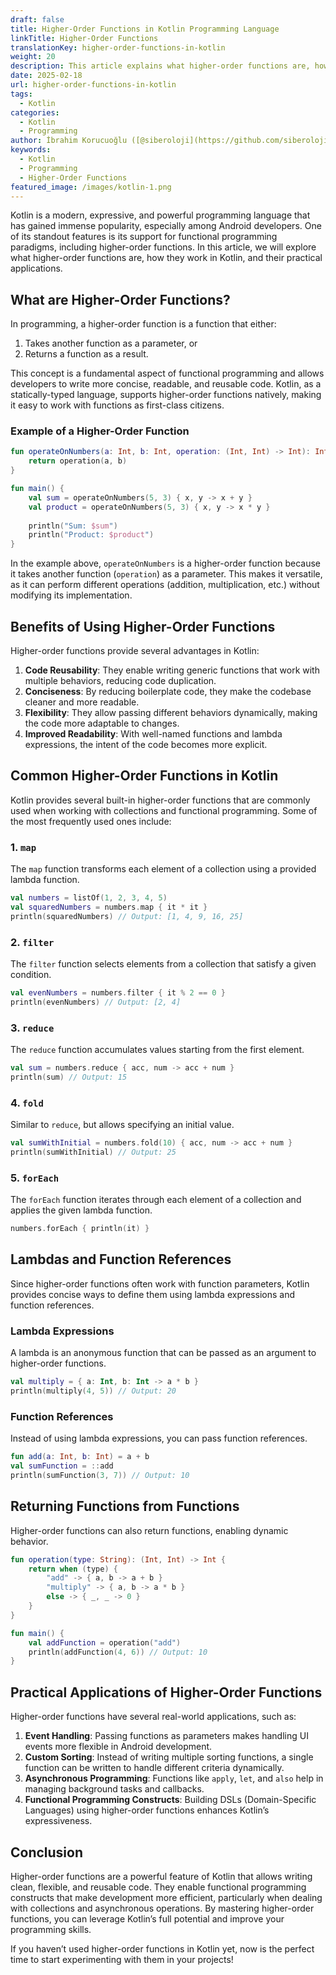 ```yaml
---
draft: false
title: Higher-Order Functions in Kotlin Programming Language
linkTitle: Higher-Order Functions
translationKey: higher-order-functions-in-kotlin
weight: 20
description: This article explains what higher-order functions are, how they work in Kotlin, and their practical applications.
date: 2025-02-18
url: higher-order-functions-in-kotlin
tags:
  - Kotlin
categories:
  - Kotlin
  - Programming
author: İbrahim Korucuoğlu ([@siberoloji](https://github.com/siberoloji))
keywords:
  - Kotlin
  - Programming
  - Higher-Order Functions
featured_image: /images/kotlin-1.png
---
```

Kotlin is a modern, expressive, and powerful programming language that has gained immense popularity, especially among Android developers. One of its standout features is its support for functional programming paradigms, including higher-order functions. In this article, we will explore what higher-order functions are, how they work in Kotlin, and their practical applications.

## What are Higher-Order Functions?

In programming, a higher-order function is a function that either:

1. Takes another function as a parameter, or
2. Returns a function as a result.

This concept is a fundamental aspect of functional programming and allows developers to write more concise, readable, and reusable code. Kotlin, as a statically-typed language, supports higher-order functions natively, making it easy to work with functions as first-class citizens.

### Example of a Higher-Order Function

```kotlin
fun operateOnNumbers(a: Int, b: Int, operation: (Int, Int) -> Int): Int {
    return operation(a, b)
}

fun main() {
    val sum = operateOnNumbers(5, 3) { x, y -> x + y }
    val product = operateOnNumbers(5, 3) { x, y -> x * y }
    
    println("Sum: $sum")
    println("Product: $product")
}
```

In the example above, `operateOnNumbers` is a higher-order function because it takes another function (`operation`) as a parameter. This makes it versatile, as it can perform different operations (addition, multiplication, etc.) without modifying its implementation.

## Benefits of Using Higher-Order Functions

Higher-order functions provide several advantages in Kotlin:

1. **Code Reusability**: They enable writing generic functions that work with multiple behaviors, reducing code duplication.
2. **Conciseness**: By reducing boilerplate code, they make the codebase cleaner and more readable.
3. **Flexibility**: They allow passing different behaviors dynamically, making the code more adaptable to changes.
4. **Improved Readability**: With well-named functions and lambda expressions, the intent of the code becomes more explicit.

## Common Higher-Order Functions in Kotlin

Kotlin provides several built-in higher-order functions that are commonly used when working with collections and functional programming. Some of the most frequently used ones include:

### 1. `map`

The `map` function transforms each element of a collection using a provided lambda function.

```kotlin
val numbers = listOf(1, 2, 3, 4, 5)
val squaredNumbers = numbers.map { it * it }
println(squaredNumbers) // Output: [1, 4, 9, 16, 25]
```

### 2. `filter`

The `filter` function selects elements from a collection that satisfy a given condition.

```kotlin
val evenNumbers = numbers.filter { it % 2 == 0 }
println(evenNumbers) // Output: [2, 4]
```

### 3. `reduce`

The `reduce` function accumulates values starting from the first element.

```kotlin
val sum = numbers.reduce { acc, num -> acc + num }
println(sum) // Output: 15
```

### 4. `fold`

Similar to `reduce`, but allows specifying an initial value.

```kotlin
val sumWithInitial = numbers.fold(10) { acc, num -> acc + num }
println(sumWithInitial) // Output: 25
```

### 5. `forEach`

The `forEach` function iterates through each element of a collection and applies the given lambda function.

```kotlin
numbers.forEach { println(it) }
```

## Lambdas and Function References

Since higher-order functions often work with function parameters, Kotlin provides concise ways to define them using lambda expressions and function references.

### Lambda Expressions

A lambda is an anonymous function that can be passed as an argument to higher-order functions.

```kotlin
val multiply = { a: Int, b: Int -> a * b }
println(multiply(4, 5)) // Output: 20
```

### Function References

Instead of using lambda expressions, you can pass function references.

```kotlin
fun add(a: Int, b: Int) = a + b
val sumFunction = ::add
println(sumFunction(3, 7)) // Output: 10
```

## Returning Functions from Functions

Higher-order functions can also return functions, enabling dynamic behavior.

```kotlin
fun operation(type: String): (Int, Int) -> Int {
    return when (type) {
        "add" -> { a, b -> a + b }
        "multiply" -> { a, b -> a * b }
        else -> { _, _ -> 0 }
    }
}

fun main() {
    val addFunction = operation("add")
    println(addFunction(4, 6)) // Output: 10
}
```

## Practical Applications of Higher-Order Functions

Higher-order functions have several real-world applications, such as:

1. **Event Handling**: Passing functions as parameters makes handling UI events more flexible in Android development.
2. **Custom Sorting**: Instead of writing multiple sorting functions, a single function can be written to handle different criteria dynamically.
3. **Asynchronous Programming**: Functions like `apply`, `let`, and `also` help in managing background tasks and callbacks.
4. **Functional Programming Constructs**: Building DSLs (Domain-Specific Languages) using higher-order functions enhances Kotlin’s expressiveness.

## Conclusion

Higher-order functions are a powerful feature of Kotlin that allows writing clean, flexible, and reusable code. They enable functional programming constructs that make development more efficient, particularly when dealing with collections and asynchronous operations. By mastering higher-order functions, you can leverage Kotlin’s full potential and improve your programming skills.

If you haven’t used higher-order functions in Kotlin yet, now is the perfect time to start experimenting with them in your projects!
